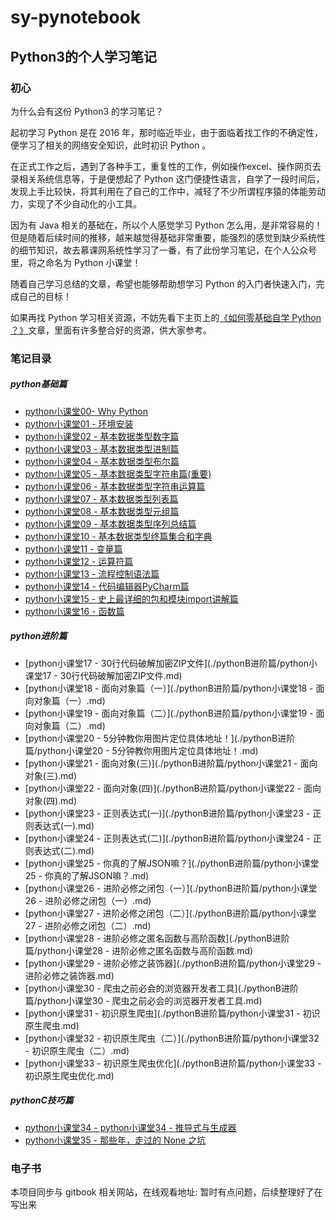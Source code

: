 # sy-pynotebook

## Python3的个人学习笔记

### 初心

为什么会有这份 Python3 的学习笔记？

起初学习 Python 是在 2016 年，那时临近毕业，由于面临着找工作的不确定性，便学习了相关的网络安全知识，此时初识 Python 。

在正式工作之后，遇到了各种手工，重复性的工作，例如操作excel、操作网页去录相关系统信息等，于是便想起了 Python 这门便捷性语言，自学了一段时间后，发现上手比较快，将其利用在了自己的工作中，减轻了不少所谓程序猿的体能劳动力，实现了不少自动化的小工具。

因为有 Java 相关的基础在，所以个人感觉学习 Python 怎么用，是非常容易的！但是随着后续时间的推移，越来越觉得基础非常重要，能强烈的感觉到缺少系统性的细节知识，故去慕课网系统性学习了一番，有了此份学习笔记，在个人公众号里，将之命名为 Python 小课堂！

随着自己学习总结的文章，希望也能够帮助想学习 Python 的入门者快速入门，完成自己的目标！

如果再找 Python 学习相关资源，不妨先看下主页上的[《如何零基础自学 Python ？》](./%E5%A6%82%E4%BD%95%E9%9B%B6%E5%9F%BA%E7%A1%80%E8%87%AA%E5%AD%A6%20Python%20%EF%BC%9F.md)文章，里面有许多整合好的资源，供大家参考。

### 笔记目录


##### python基础篇
 - [python小课堂00- Why Python](./pythonA基础篇/python小课堂00%20-%20Why%20Python.md)
 - [python小课堂01 - 环境安装](./pythonA基础篇/python小课堂01%20-%20环境安装.md)
 - [python小课堂02 - 基本数据类型数字篇](./pythonA基础篇/python小课堂02%20-%20基本数据类型数字篇.md)
 - [python小课堂03 - 基本数据类型进制篇](./pythonA基础篇/python小课堂03%20-%20基本数据类型进制篇.md)
 - [python小课堂04 - 基本数据类型布尔篇](./pythonA基础篇/python小课堂04%20-%20基本数据类型布尔篇.md)
 - [python小课堂05 - 基本数据类型字符串篇\(重要\)](./pythonA基础篇/python小课堂05%20-%20基本数据类型字符串篇(重要).md)
 - [python小课堂06 - 基本数据类型字符串运算篇](./pythonA基础篇/python小课堂06%20-%20基本数据类型字符串运算篇.md)
 - [python小课堂07 - 基本数据类型列表篇](./pythonA基础篇/python小课堂07%20-%20基本数据类型列表篇.md)
 - [python小课堂08 - 基本数据类型元组篇](./pythonA基础篇/python小课堂08%20-%20基本数据类型元组篇.md)
 - [python小课堂09 - 基本数据类型序列总结篇](./pythonA基础篇/python小课堂09%20-%20基本数据类型序列总结篇.md)
 - [python小课堂10 - 基本数据类型终篇集合和字典](./pythonA基础篇/python小课堂10%20-%20基本数据类型终篇集合和字典.md)
 - [python小课堂11 - 变量篇](./pythonA基础篇/python小课堂11%20-%20变量篇.md)
 - [python小课堂12 - 运算符篇](./pythonA基础篇/python小课堂12%20-%20运算符篇.md)
 - [python小课堂13 - 流程控制语法篇](./pythonA基础篇/python小课堂13%20-%20流程控制语法篇.md)
 - [python小课堂14 - 代码编辑器PyCharm篇](./pythonA基础篇/python小课堂14%20-%20代码编辑器PyCharm篇.md)
 - [python小课堂15 - 史上最详细的包和模块import讲解篇](./pythonA基础篇/python小课堂15%20-%20史上最详细的包和模块import讲解篇.md)
 - [python小课堂16 - 函数篇](./pythonA基础篇/python小课堂16%20-%20函数篇.md)
                                                                 
                                                                 
                                                                 
                                                                 
##### python进阶篇                                                
 - [python小课堂17 - 30行代码破解加密ZIP文件](./pythonB进阶篇/python小课堂17 - 30行代码破解加密ZIP文件.md)
 - [python小课堂18 - 面向对象篇（一）](./pythonB进阶篇/python小课堂18 - 面向对象篇（一）.md)
 - [python小课堂19 - 面向对象篇（二）](./pythonB进阶篇/python小课堂19 - 面向对象篇（二）.md)
 - [python小课堂20 - 5分钟教你用图片定位具体地址！](./pythonB进阶篇/python小课堂20 - 5分钟教你用图片定位具体地址！.md)
 - [python小课堂21 - 面向对象(三)](./pythonB进阶篇/python小课堂21 - 面向对象(三).md)
 - [python小课堂22 - 面向对象(四)](./pythonB进阶篇/python小课堂22 - 面向对象(四).md)
 - [python小课堂23 - 正则表达式(一)](./pythonB进阶篇/python小课堂23 - 正则表达式(一).md)
 - [python小课堂24 - 正则表达式(二)](./pythonB进阶篇/python小课堂24 - 正则表达式(二).md)
 - [python小课堂25 - 你真的了解JSON嘛？](./pythonB进阶篇/python小课堂25 - 你真的了解JSON嘛？.md)
 - [python小课堂26 - 进阶必修之闭包（一）](./pythonB进阶篇/python小课堂26 - 进阶必修之闭包（一）.md)
 - [python小课堂27 - 进阶必修之闭包（二）](./pythonB进阶篇/python小课堂27 - 进阶必修之闭包（二）.md)
 - [python小课堂28 - 进阶必修之匿名函数与高阶函数](./pythonB进阶篇/python小课堂28 - 进阶必修之匿名函数与高阶函数.md)
 - [python小课堂29 - 进阶必修之装饰器](./pythonB进阶篇/python小课堂29 - 进阶必修之装饰器.md)
 - [python小课堂30 - 爬虫之前必会的浏览器开发者工具](./pythonB进阶篇/python小课堂30 - 爬虫之前必会的浏览器开发者工具.md)
 - [python小课堂31 - 初识原生爬虫](./pythonB进阶篇/python小课堂31 - 初识原生爬虫.md)
 - [python小课堂32 - 初识原生爬虫（二）](./pythonB进阶篇/python小课堂32 - 初识原生爬虫（二）.md)
 - [python小课堂33 - 初识原生爬虫优化](./pythonB进阶篇/python小课堂33 - 初识原生爬虫优化.md)



##### pythonC技巧篇
 - [python小课堂34 - python小课堂34 - 推导式与生成器](./pythonC技巧篇/)
 - [python小课堂35 - 那些年，走过的 None 之坑](./pythonC技巧篇/)


### 电子书
本项目同步与 gitbook 相关网站，在线观看地址: 暂时有点问题，后续整理好了在写出来